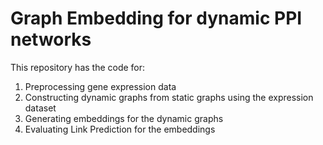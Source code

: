 # Graph Embedding for dynamic PPI networks

This repository has the code for:
1. Preprocessing gene expression data
2. Constructing dynamic graphs from static graphs using the expression dataset
3. Generating embeddings for the dynamic graphs
4. Evaluating Link Prediction for the embeddings

